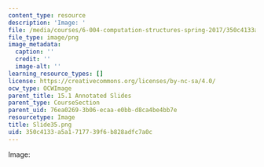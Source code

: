 ```yaml
---
content_type: resource
description: 'Image: '
file: /media/courses/6-004-computation-structures-spring-2017/350c4133a5a1717739f6b828adfc7a0c_Slide35.png
file_type: image/png
image_metadata:
  caption: ''
  credit: ''
  image-alt: ''
learning_resource_types: []
license: https://creativecommons.org/licenses/by-nc-sa/4.0/
ocw_type: OCWImage
parent_title: 15.1 Annotated Slides
parent_type: CourseSection
parent_uid: 76ea0269-3b06-ecaa-e0bb-d8ca4be4bb7e
resourcetype: Image
title: Slide35.png
uid: 350c4133-a5a1-7177-39f6-b828adfc7a0c
---
```

Image: 